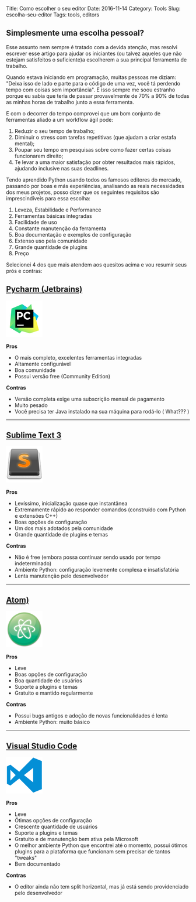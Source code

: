 Title: Como escolher o seu editor
Date: 2016-11-14
Category: Tools
Slug: escolha-seu-editor
Tags: tools, editors

## Simplesmente uma escolha pessoal?

Esse assunto nem sempre é tratado com a devida atenção, mas resolvi escrever esse artigo para ajudar os iniciantes (ou talvez aqueles que não estejam satisfeitos o suficiente)a escolherem a sua principal ferramenta de trabalho.

Quando estava iniciando em programação, muitas pessoas me diziam: "Deixa isso de lado e parte para o código de uma vez, você tá perdendo tempo com coisas sem importância". E isso sempre me soou estranho porque eu sabia que teria de passar provavelmente de 70% a 90% de todas as minhas horas de trabalho junto a essa ferramenta.

E com o decorrer do tempo comprovei que um bom conjunto de ferramentas aliado a um workflow ágil pode:

1. Reduzir o seu tempo de trabalho;
2. Diminuir o stress com tarefas repetitivas (que ajudam a criar estafa mental);
3. Poupar seu tempo em pesquisas sobre como fazer certas coisas funcionarem direito;
4. Te levar a uma maior satisfação por obter resultados mais rápidos, ajudando inclusive nas suas deadlines.

Tendo aprendido Python usando todos os famosos editores do mercado, passando por boas e más experiências, analisando as reais necessidades dos meus projetos, posso dizer que os seguintes requisitos são imprescindíveis para essa escolha:

1. Leveza, Estabilidade e Performance
2. Ferramentas básicas integradas
3. Facilidade de uso
4. Constante manutenção da ferramenta
5. Boa documentação e exemplos de configuração
6. Extenso uso pela comunidade
7. Grande quantidade de plugins
8. Preço

Selecionei 4 dos que mais atendem aos quesitos acima e vou resumir seus prós e contras:

## [Pycharm (Jetbrains)](https://www.jetbrains.com/pycharm)
<span class="editor-icon">![Pycharm](images/pycharm.png "Pycharm")</span>

**Pros**

* O mais completo, excelentes ferramentas integradas
* Altamente configurável
* Boa comunidade
* Possui versão free (Community Edition)

**Contras**

* Versão completa exige uma subscrição mensal de pagamento
* Muito pesado
* Você precisa ter Java instalado na sua máquina para rodá-lo ( What??? )

***

## [Sublime Text 3](https://www.sublimetext.com/)
<span class="editor-icon">![Sublime Text 3](images/sublime.png "Sublime Text 3")</span>

**Pros**

* Levíssimo, inicialização quase que instantânea
* Extremamente rápido ao responder comandos (construído com Python e extensões C++)
* Boas opções de configuração
* Um dos mais adotados pela comunidade
* Grande quantidade de plugins e temas

**Contras**

* Não é free (embora possa continuar sendo usado por tempo indeterminado)
* Ambiente Python: configuração levemente complexa e insatisfatória
* Lenta manutenção pelo desenvolvedor

***

## [Atom)](https://atom.io)
<span class="editor-icon">![Atom](images/atom.png "Atom")</span>

**Pros**

* Leve
* Boas opções de configuração
* Boa quantidade de usuários
* Suporte a plugins e temas
* Gratuito e mantido regularmente

**Contras**

* Possui bugs antigos e adoção de novas funcionalidades é lenta
* Ambiente Python: muito básico

***

## [Visual Studio Code](https://code.visualstudio.com)
<span class="editor-icon">![Visual Studio Code](images/vscode.png "Visual Studio Code")</span>

**Pros**

* Leve
* Ótimas opções de configuração
* Crescente quantidade de usuários
* Suporte a plugins e temas
* Gratuito e de manutenção bem ativa pela Microsoft
* O melhor ambiente Python que encontrei até o momento, possui ótimos plugins para a plataforma que funcionam sem precisar de tantos "tweaks"
* Bem documentado

**Contras**

* O editor ainda não tem split horizontal, mas já está sendo providenciado pelo desenvolvedor
